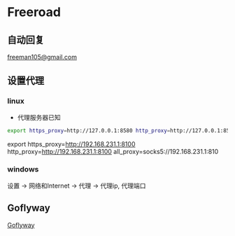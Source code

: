 # Freeroad

## 自动回复

freeman105@gmail.com

## 设置代理


### linux

- 代理服务器已知

```bash
export https_proxy=http://127.0.0.1:8580 http_proxy=http://127.0.0.1:8580 all_proxy=socks5://127.0.0.1:858
```

export https_proxy=http://192.168.231.1:8100 http_proxy=http://192.168.231.1:8100 all_proxy=socks5://192.168.231.1:810

### windows

设置 $\rightarrow$ 网络和Internet $\rightarrow$ 代理 $\rightarrow$ 代理ip, 代理端口

## Goflyway

[Goflyway](https://github.com/bannedbook/fanqiang/wiki/Goflyway%E5%85%8D%E8%B4%B9%E8%B4%A6%E5%8F%B7)

